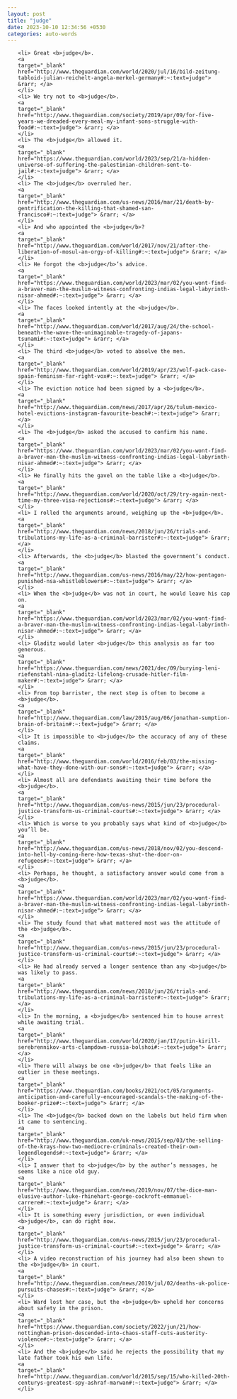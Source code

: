 ```yaml
---
layout: post
title: "judge"
date: 2023-10-10 12:34:56 +0530
categories: auto-words
---
```

<ol>

    <li> Great <b>judge</b>.
    <a 
    target="_blank" 
    href="http://www.theguardian.com/world/2020/jul/16/bild-zeitung-tabloid-julian-reichelt-angela-merkel-germany#:~:text=judge"> &rarr; </a>
    </li>
    <li> We try not to <b>judge</b>.
    <a 
    target="_blank" 
    href="http://www.theguardian.com/society/2019/apr/09/for-five-years-we-dreaded-every-meal-my-infant-sons-struggle-with-food#:~:text=judge"> &rarr; </a>
    </li>
    <li> The <b>judge</b> allowed it.
    <a 
    target="_blank" 
    href="https://www.theguardian.com/world/2023/sep/21/a-hidden-universe-of-suffering-the-palestinian-children-sent-to-jail#:~:text=judge"> &rarr; </a>
    </li>
    <li> The <b>judge</b> overruled her.
    <a 
    target="_blank" 
    href="http://www.theguardian.com/us-news/2016/mar/21/death-by-gentrification-the-killing-that-shamed-san-francisco#:~:text=judge"> &rarr; </a>
    </li>
    <li> And who appointed the <b>judge</b>?
    <a 
    target="_blank" 
    href="http://www.theguardian.com/world/2017/nov/21/after-the-liberation-of-mosul-an-orgy-of-killing#:~:text=judge"> &rarr; </a>
    </li>
    <li> He forgot the <b>judge</b>’s advice.
    <a 
    target="_blank" 
    href="https://www.theguardian.com/world/2023/mar/02/you-wont-find-a-braver-man-the-muslim-witness-confronting-indias-legal-labyrinth-nisar-ahmed#:~:text=judge"> &rarr; </a>
    </li>
    <li> The faces looked intently at the <b>judge</b>.
    <a 
    target="_blank" 
    href="http://www.theguardian.com/world/2017/aug/24/the-school-beneath-the-wave-the-unimaginable-tragedy-of-japans-tsunami#:~:text=judge"> &rarr; </a>
    </li>
    <li> The third <b>judge</b> voted to absolve the men.
    <a 
    target="_blank" 
    href="http://www.theguardian.com/world/2019/apr/23/wolf-pack-case-spain-feminism-far-right-vox#:~:text=judge"> &rarr; </a>
    </li>
    <li> The eviction notice had been signed by a <b>judge</b>.
    <a 
    target="_blank" 
    href="http://www.theguardian.com/news/2017/apr/26/tulum-mexico-hotel-evictions-instagram-favourite-beach#:~:text=judge"> &rarr; </a>
    </li>
    <li> The <b>judge</b> asked the accused to confirm his name.
    <a 
    target="_blank" 
    href="https://www.theguardian.com/world/2023/mar/02/you-wont-find-a-braver-man-the-muslim-witness-confronting-indias-legal-labyrinth-nisar-ahmed#:~:text=judge"> &rarr; </a>
    </li>
    <li> He finally hits the gavel on the table like a <b>judge</b>.
    <a 
    target="_blank" 
    href="http://www.theguardian.com/world/2020/oct/29/try-again-next-time-my-three-visa-rejections#:~:text=judge"> &rarr; </a>
    </li>
    <li> I rolled the arguments around, weighing up the <b>judge</b>.
    <a 
    target="_blank" 
    href="http://www.theguardian.com/news/2018/jun/26/trials-and-tribulations-my-life-as-a-criminal-barrister#:~:text=judge"> &rarr; </a>
    </li>
    <li> Afterwards, the <b>judge</b> blasted the government’s conduct.
    <a 
    target="_blank" 
    href="http://www.theguardian.com/us-news/2016/may/22/how-pentagon-punished-nsa-whistleblowers#:~:text=judge"> &rarr; </a>
    </li>
    <li> When the <b>judge</b> was not in court, he would leave his cap on.
    <a 
    target="_blank" 
    href="https://www.theguardian.com/world/2023/mar/02/you-wont-find-a-braver-man-the-muslim-witness-confronting-indias-legal-labyrinth-nisar-ahmed#:~:text=judge"> &rarr; </a>
    </li>
    <li> Gladitz would later <b>judge</b> this analysis as far too generous.
    <a 
    target="_blank" 
    href="https://www.theguardian.com/news/2021/dec/09/burying-leni-riefenstahl-nina-gladitz-lifelong-crusade-hitler-film-maker#:~:text=judge"> &rarr; </a>
    </li>
    <li> From top barrister, the next step is often to become a <b>judge</b>.
    <a 
    target="_blank" 
    href="http://www.theguardian.com/law/2015/aug/06/jonathan-sumption-brain-of-britain#:~:text=judge"> &rarr; </a>
    </li>
    <li> It is impossible to <b>judge</b> the accuracy of any of these claims.
    <a 
    target="_blank" 
    href="http://www.theguardian.com/world/2016/feb/03/the-missing-what-have-they-done-with-our-sons#:~:text=judge"> &rarr; </a>
    </li>
    <li> Almost all are defendants awaiting their time before the <b>judge</b>.
    <a 
    target="_blank" 
    href="http://www.theguardian.com/us-news/2015/jun/23/procedural-justice-transform-us-criminal-courts#:~:text=judge"> &rarr; </a>
    </li>
    <li> Which is worse to you probably says what kind of <b>judge</b> you’ll be.
    <a 
    target="_blank" 
    href="http://www.theguardian.com/us-news/2018/nov/02/you-descend-into-hell-by-coming-here-how-texas-shut-the-door-on-refugees#:~:text=judge"> &rarr; </a>
    </li>
    <li> Perhaps, he thought, a satisfactory answer would come from a <b>judge</b>.
    <a 
    target="_blank" 
    href="https://www.theguardian.com/world/2023/mar/02/you-wont-find-a-braver-man-the-muslim-witness-confronting-indias-legal-labyrinth-nisar-ahmed#:~:text=judge"> &rarr; </a>
    </li>
    <li> The study found that what mattered most was the attitude of the <b>judge</b>.
    <a 
    target="_blank" 
    href="http://www.theguardian.com/us-news/2015/jun/23/procedural-justice-transform-us-criminal-courts#:~:text=judge"> &rarr; </a>
    </li>
    <li> He had already served a longer sentence than any <b>judge</b> was likely to pass.
    <a 
    target="_blank" 
    href="http://www.theguardian.com/news/2018/jun/26/trials-and-tribulations-my-life-as-a-criminal-barrister#:~:text=judge"> &rarr; </a>
    </li>
    <li> In the morning, a <b>judge</b> sentenced him to house arrest while awaiting trial.
    <a 
    target="_blank" 
    href="http://www.theguardian.com/world/2020/jan/17/putin-kirill-serebrennikov-arts-clampdown-russia-bolshoi#:~:text=judge"> &rarr; </a>
    </li>
    <li> There will always be one <b>judge</b> that feels like an outlier in these meetings.
    <a 
    target="_blank" 
    href="https://www.theguardian.com/books/2021/oct/05/arguments-anticipation-and-carefully-encouraged-scandals-the-making-of-the-booker-prize#:~:text=judge"> &rarr; </a>
    </li>
    <li> The <b>judge</b> backed down on the labels but held firm when it came to sentencing.
    <a 
    target="_blank" 
    href="http://www.theguardian.com/uk-news/2015/sep/03/the-selling-of-the-krays-how-two-mediocre-criminals-created-their-own-legendlegends#:~:text=judge"> &rarr; </a>
    </li>
    <li> I answer that to <b>judge</b> by the author’s messages, he seems like a nice old guy.
    <a 
    target="_blank" 
    href="http://www.theguardian.com/news/2019/nov/07/the-dice-man-elusive-author-luke-rhinehart-george-cockroft-emmanuel-carrere#:~:text=judge"> &rarr; </a>
    </li>
    <li> It is something every jurisdiction, or even individual <b>judge</b>, can do right now.
    <a 
    target="_blank" 
    href="http://www.theguardian.com/us-news/2015/jun/23/procedural-justice-transform-us-criminal-courts#:~:text=judge"> &rarr; </a>
    </li>
    <li> A video reconstruction of his journey had also been shown to the <b>judge</b> in court.
    <a 
    target="_blank" 
    href="http://www.theguardian.com/news/2019/jul/02/deaths-uk-police-pursuits-chases#:~:text=judge"> &rarr; </a>
    </li>
    <li> Ward lost her case, but the <b>judge</b> upheld her concerns about safety in the prison.
    <a 
    target="_blank" 
    href="https://www.theguardian.com/society/2022/jun/21/how-nottingham-prison-descended-into-chaos-staff-cuts-austerity-violence#:~:text=judge"> &rarr; </a>
    </li>
    <li> And the <b>judge</b> said he rejects the possibility that my late father took his own life.
    <a 
    target="_blank" 
    href="http://www.theguardian.com/world/2015/sep/15/who-killed-20th-centurys-greatest-spy-ashraf-marwan#:~:text=judge"> &rarr; </a>
    </li>